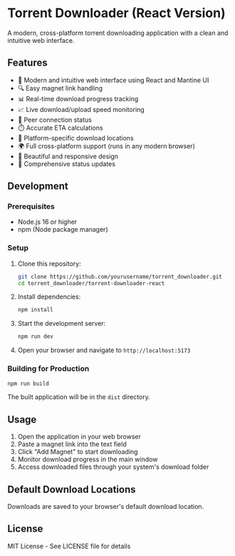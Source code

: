 # Torrent Downloader (React Version)

A modern, cross-platform torrent downloading application with a clean and intuitive web interface.

## Features

- 🎯 Modern and intuitive web interface using React and Mantine UI
- 🔍 Easy magnet link handling
- 📊 Real-time download progress tracking
- 📈 Live download/upload speed monitoring
- 👥 Peer connection status
- ⏱️ Accurate ETA calculations
- 📁 Platform-specific download locations
- 🌍 Full cross-platform support (runs in any modern browser)
- 🎨 Beautiful and responsive design
- 📝 Comprehensive status updates

## Development

### Prerequisites
- Node.js 16 or higher
- npm (Node package manager)

### Setup
1. Clone this repository:
   ```bash
   git clone https://github.com/yourusername/torrent_downloader.git
   cd torrent_downloader/torrent-downloader-react
   ```

2. Install dependencies:
   ```bash
   npm install
   ```

3. Start the development server:
   ```bash
   npm run dev
   ```

4. Open your browser and navigate to `http://localhost:5173`

### Building for Production

```bash
npm run build
```

The built application will be in the `dist` directory.

## Usage

1. Open the application in your web browser
2. Paste a magnet link into the text field
3. Click "Add Magnet" to start downloading
4. Monitor download progress in the main window
5. Access downloaded files through your system's download folder

## Default Download Locations

Downloads are saved to your browser's default download location.

## License

MIT License - See LICENSE file for details
